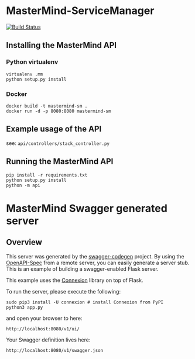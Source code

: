 # MasterMind-ServiceManager

[![Build Status](https://travis-ci.org/icclab/MasterMind-ServiceManager.svg?branch=master)](https://travis-ci.org/icclab/MasterMind-ServiceManager)

## Installing the MasterMind API

### Python virtualenv

```
virtualenv .mm
python setup.py install
```
### Docker

```
docker build -t mastermind-sm .
docker run -d -p 8080:8080 mastermind-sm
```

## Example usage of the API

see: `api/controllers/stack_controller.py`

## Running the MasterMind API

```
pip install -r requirements.txt
python setup.py install
python -m api
```

# MasterMind Swagger generated server

## Overview
This server was generated by the [swagger-codegen](https://github.com/swagger-api/swagger-codegen) project. By using the
[OpenAPI-Spec](https://github.com/swagger-api/swagger-core/wiki) from a remote server, you can easily generate a server stub.  This
is an example of building a swagger-enabled Flask server.

This example uses the [Connexion](https://github.com/zalando/connexion) library on top of Flask.

To run the server, please execute the following:

```
sudo pip3 install -U connexion # install Connexion from PyPI
python3 app.py
```

and open your browser to here:

```
http://localhost:8080/v1/ui/
```

Your Swagger definition lives here:

```
http://localhost:8080/v1/swagger.json
```
